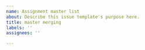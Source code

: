 ```yaml
---
name: Assignment master list
about: Describe this issue template's purpose here.
title: master merging
labels: ''
assignees: ''

---
```




